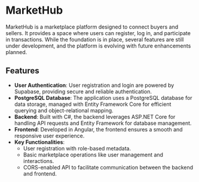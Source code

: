 # MarketHub

MarketHub is a marketplace platform designed to connect buyers and sellers. It provides a space where users can register, log in, and participate in transactions. While the foundation is in place, several features are still under development, and the platform is evolving with future enhancements planned.

## Features

- **User Authentication**: User registration and login are powered by Supabase, providing secure and reliable authentication.
- **PostgreSQL Database**: The application uses a PostgreSQL database for data storage, managed with Entity Framework Core for efficient querying and object-relational mapping.
- **Backend**: Built with C#, the backend leverages ASP.NET Core for handling API requests and Entity Framework for database management.
- **Frontend**: Developed in Angular, the frontend ensures a smooth and responsive user experience.
- **Key Functionalities**:
  - User registration with role-based metadata.
  - Basic marketplace operations like user management and interactions.
  - CORS-enabled API to facilitate communication between the backend and frontend.
